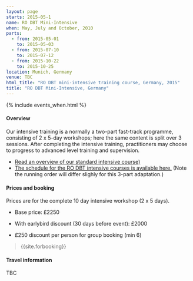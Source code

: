 ```yaml
---
layout: page
starts: 2015-05-1
name: RO DBT Mini-Intensive
when: May, July and October, 2010
parts:
  - from: 2015-05-01
    to: 2015-05-03
  - from: 2015-07-10
    to: 2015-07-12
  - from: 2015-10-22
    to: 2015-10-25
location: Munich, Germany
venue: TBC
html_title: "RO DBT mini-intensive training course, Germany, 2015"
title: "RO DBT Mini-Intensive, Germany"
---
```



{% include events_when.html %}




#### Overview

Our intensive training is a normally a two-part fast-track programme, consisting of 2 x 5-day workshops; here the same content is split over 3 sessions. After completing the intensive training, practitioners may choose to progress to advanced level training and supervision.

- [Read an overview of our standard intensive course)](/training/intensive.html)
- [The schedule for the RO DBT intensive courses is available here.](/training/intensive/timetable.html) (Note the running order will differ slighly for this 3-part adaptation.)


#### Prices and booking

Prices are for the complete 10 day intensive workshop (2 x 5 days).

- Base price: £2250
- With earlybird discount (30 days before event): £2000

- £250 discount per person for group booking (min 6)


> {{site.forbooking}}

#### Travel information

TBC
